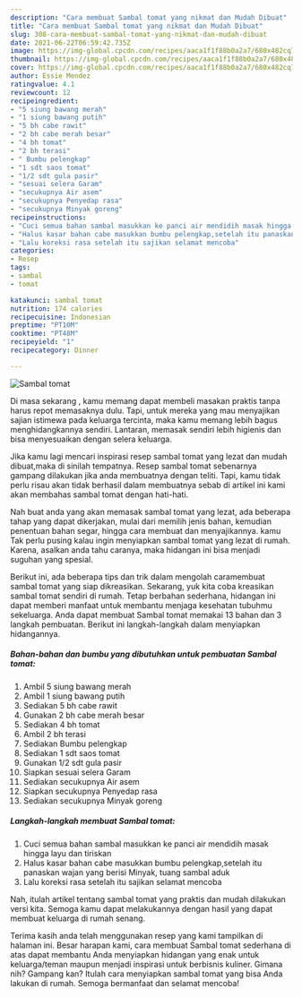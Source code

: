 ```yaml
---
description: "Cara membuat Sambal tomat yang nikmat dan Mudah Dibuat"
title: "Cara membuat Sambal tomat yang nikmat dan Mudah Dibuat"
slug: 308-cara-membuat-sambal-tomat-yang-nikmat-dan-mudah-dibuat
date: 2021-06-22T06:59:42.735Z
image: https://img-global.cpcdn.com/recipes/aaca1f1f88b0a2a7/680x482cq70/sambal-tomat-foto-resep-utama.jpg
thumbnail: https://img-global.cpcdn.com/recipes/aaca1f1f88b0a2a7/680x482cq70/sambal-tomat-foto-resep-utama.jpg
cover: https://img-global.cpcdn.com/recipes/aaca1f1f88b0a2a7/680x482cq70/sambal-tomat-foto-resep-utama.jpg
author: Essie Mendez
ratingvalue: 4.1
reviewcount: 12
recipeingredient:
- "5 siung bawang merah"
- "1 siung bawang putih"
- "5 bh cabe rawit"
- "2 bh cabe merah besar"
- "4 bh tomat"
- "2 bh terasi"
- " Bumbu pelengkap"
- "1 sdt saos tomat"
- "1/2 sdt gula pasir"
- "sesuai selera Garam"
- "secukupnya Air asem"
- "secukupnya Penyedap rasa"
- "secukupnya Minyak goreng"
recipeinstructions:
- "Cuci semua bahan sambal masukkan ke panci air mendidih masak hingga layu dan tiriskan"
- "Halus kasar bahan cabe masukkan bumbu pelengkap,setelah itu panaskan wajan yang berisi Minyak, tuang sambal aduk"
- "Lalu koreksi rasa setelah itu sajikan selamat mencoba"
categories:
- Resep
tags:
- sambal
- tomat

katakunci: sambal tomat 
nutrition: 174 calories
recipecuisine: Indonesian
preptime: "PT10M"
cooktime: "PT48M"
recipeyield: "1"
recipecategory: Dinner

---
```



![Sambal tomat](https://img-global.cpcdn.com/recipes/aaca1f1f88b0a2a7/680x482cq70/sambal-tomat-foto-resep-utama.jpg)

Di masa  sekarang , kamu memang dapat membeli masakan praktis tanpa harus repot memasaknya dulu. Tapi, untuk mereka yang mau menyajikan sajian istimewa pada keluarga tercinta, maka kamu memang lebih bagus menghidangkannya sendiri. Lantaran, memasak sendiri lebih higienis dan bisa menyesuaikan dengan selera keluarga.

Jika kamu lagi mencari inspirasi resep sambal tomat yang lezat dan mudah dibuat,maka di sinilah tempatnya. Resep sambal tomat  sebenarnya gampang dilakukan jika anda membuatnya dengan teliti. Tapi, kamu tidak perlu risau akan tidak berhasil dalam membuatnya 
sebab di artikel ini kami akan membahas sambal tomat dengan hati-hati.  



Nah buat anda yang akan memasak sambal tomat yang lezat, ada beberapa tahap yang dapat dikerjakan, mulai dari memilih jenis bahan, kemudian penentuan bahan segar, hingga cara membuat dan menyajikannya. kamu Tak perlu pusing kalau ingin menyiapkan sambal tomat yang lezat di rumah. Karena, asalkan anda  tahu caranya, maka hidangan ini bisa menjadi suguhan yang spesial.

Berikut ini, ada beberapa tips dan trik dalam mengolah caramembuat sambal tomat yang siap dikreasikan. Sekarang, yuk kita coba kreasikan sambal tomat sendiri di rumah. Tetap berbahan sederhana, hidangan ini dapat memberi manfaat untuk membantu menjaga kesehatan tubuhmu sekeluarga. Anda dapat membuat Sambal tomat memakai 13 bahan dan 3 langkah pembuatan. Berikut ini langkah-langkah dalam menyiapkan hidangannya.

<!--inarticleads1-->

##### Bahan-bahan dan bumbu yang dibutuhkan untuk pembuatan Sambal tomat:

1. Ambil 5 siung bawang merah
1. Ambil 1 siung bawang putih
1. Sediakan 5 bh cabe rawit
1. Gunakan 2 bh cabe merah besar
1. Sediakan 4 bh tomat
1. Ambil 2 bh terasi
1. Sediakan  Bumbu pelengkap
1. Sediakan 1 sdt saos tomat
1. Gunakan 1/2 sdt gula pasir
1. Siapkan sesuai selera Garam
1. Sediakan secukupnya Air asem
1. Siapkan secukupnya Penyedap rasa
1. Sediakan secukupnya Minyak goreng




<!--inarticleads2-->

##### Langkah-langkah membuat Sambal tomat:

1. Cuci semua bahan sambal masukkan ke panci air mendidih masak hingga layu dan tiriskan
1. Halus kasar bahan cabe masukkan bumbu pelengkap,setelah itu panaskan wajan yang berisi Minyak, tuang sambal aduk
1. Lalu koreksi rasa setelah itu sajikan selamat mencoba




Nah, itulah artikel tentang  sambal tomat  yang praktis dan mudah dilakukan versi kita. Semoga kamu dapat melakukannya dengan hasil yang dapat membuat keluarga di rumah senang. 

Terima kasih anda telah menggunakan resep yang kami tampilkan di halaman ini. Besar harapan kami, cara membuat  Sambal tomat sederhana di atas dapat membantu Anda menyiapkan hidangan yang enak untuk keluarga/teman maupun menjadi inspirasi untuk berbisnis kuliner. Gimana nih? Gampang kan? Itulah cara menyiapkan sambal tomat yang bisa Anda lakukan di rumah. Semoga bermanfaat dan selamat mencoba!

